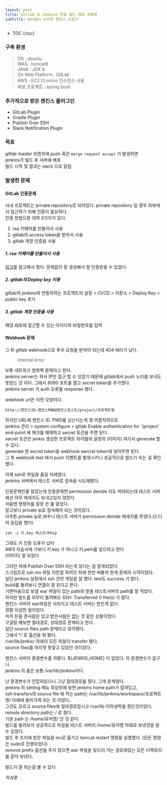 ```yaml
---
layout: post
title: Gitlab 과 Jenkins 연동 빌드 배포 자동화
subtitle: DevOps 뉴비의 젠킨스 도입기
---
```


* TOC
{:toc}

### 구축 환경

>OS : ubuntu  
WAS : tomcat8  
JAVA : JDK 8  
Git Web Platform : GitLab  
AWS : EC2 t2.micro 인스턴스 사용  
배포 프로젝트 : spring boot  

### 추가적으로 받은 젠킨스 플러그인
* GitLab Plugin
* Gradle Plugin
* Publish Over SSH
* Slack Notification Plugin

### 목표
gitlab master 브랜치에 push 혹은 `merge request accept` 가 발생하면   
jenkins가 빌드 후 서버에 배포  
빌드 시작 및 결과는 slack 으로 알림  

### 발생한 문제

#### GitLab 인증문제
사내 프로젝트는 private repository로 되어있다.
private repository 일 경우 외부에서 접근하기 위해 인증이 필요하다.  
인증 방법으론 대략 3가지가 있다. 
1. rsa 키페어를 만들어서 사용
2. gitlab의 access token을 받아서 사용
3. gitlab 계정 인증을 사용

##### 1. rsa 키페어를 만들어서 사용
[링크](https://taetaetae.github.io/2018/02/08/github-with-jenkins/)를 참고해서 했다. 
문제없이 잘 생성해서 잘 인증받을 수 있었다.

##### 2. gitlab의 Deploy key 이용
gitlab의 jenkins와 연동하려는 프로젝트의 설정 > CI/CD > 저장소 > Deploy Key > public key 추가


##### 3. gitlab 계정 인증을 사용
해당 레포에 접근할 수 있는 아이디와 비밀번호를 입력

#### Webhook 문제
그 뒤 gitlab webhook으로 푸쉬 요청을 받아야 되는데 404 에러가 났다.

> internal error  

보통 네트워크 방화벽 문제라고 한다.  
jenkins server는 회사 IP만 접근 할 수 있었기 때문에 gitlab에서 push 노티를 보내도 못받는 것 이다. 그래서 8080 포트를 열고 secret token을 추가했다.    
jenkins server 가 auth 오류를 response 했다.  

webhook url은 이런 모양이다.
~~~
http://젠킨스ID:젠킨스PWD@젠킨스호스트/project/프로젝트명
~~~
하지만 URL에 젠킨스 ID, PWD를 싣는다는게 영 꺼름칙하므로  
jenkins 관리 >  system configure > gitlab Enable authentication for '/project' end-point 에 체크를 해제하고 secret 토큰을 주면 된다.  
secret 토큰은 jenkis 생성한 프로젝트 아이템의 설정의 
(이미지)
여기서 generate 할 수 있다.    
generate 한 secret token을 webhook sercret token에 넣어주면 된다.  
그 후 webhook test 에서 push 이벤트를 발생시키니 성공적으로 빌드가 되는 걸 확인했다. 
 
이제 ssh로 파일을 옮길 차례였다.   
jenkins 서버에서 테스트 서버로 접속을 시도해봤다.  

인증문제인줄 알았는데 인증문제면 permission denide 라도 떠야되는데 테스트 서버에선 아무 메세지도 보내고있지 않았다.  
처음엔 명령어를 잘못 쓴 줄 알았다.  
알고보니 private ip로 접속해야 되는 것이었다.  
아무튼 private ip로 바꾸니 테스트 서버가 permission denide 메세지를 주었다.(드디어 응답을 했다)  
~~~
ssh -i 키.key 테스트서버ip
~~~
그래도 키 인증 오류가 났다  
AWS 자습서에 가보니 키.key 가 아니고 키.pem를 넣으라고 한다  
(이미지)
잘 되었다  

그러던 차에 Publish Over SSH 라는게 있다는 걸 알게되었다.  
스크립트로 ssh mv 파일 이런걸 하려던 차에 한번 써볼까 한게 문제의 시작이었다.  
일단 jenkins 설정에서 ssh 관련 셋팅을 잘 했다. test도 success 가 떴다.  
build를 돌려보니 연결이 잘 된다고 뜬다.  
기쁜마음으로 보낼 war 파일이 있는 path와 받을 테스트서버의 path를 잘 적었다.  
하지만 빌드를 아무리 돌려봐도 SSH: Transferred 0 file(s) 가 떴다.  
젠킨스 서버의 war파일은 사라지고 테스트 서버는 받은게 없다.  
정말 이상한 일이었다.   
마치 돈을 준사람은 있고 받은사람은 없는 것 같은 상황이었다.  
구글링 해보면 절대경로, 상대경로 문제라고 한다.   
일단 source files path 문제라고 생각했다.   
그래서 **/* 로 옵션을 줘 봤다.  
/var/lib/jenkis/ 아래의 모든 파일이 transfer 됐다.  
source files를 여지껏 못찾고 있었던 것이었다.

젠킨스 서버의 환경변수를 까봤다. ${JENKIS_HOME} 이 없었다. 아 환경변수가 없구나   
jenkins 의 홈은 보통 /var/lib/jenkins이다.  

난 환경변수가 안잡혀있으니 그냥 절대경로를 줬다. 그게 문제였다.  
jenkins 의 setting 메뉴 최상위에 보면 jenkins home path가 잡혀있고,  
ssh transfers의 source file 에 적는 path는 /var/lib/jenkins/workspace/프로젝트명/ 아래에 들어가게 되는 것 이었다..  
그것도 모르고 source files에 절대경로랍시고 /var/lib 이하생략을 줬던것이었다.  
remote directory path는 / 로 줬다.  
기본 path 는 /home/유저명/ 인 것 같다.  
빌드를 돌려보자 성공적으로 파일을 테스트 서버의 /home/유저명 아래로 보낸것을 알 수 있었다.  
빌드 후 조치에 받은 파일을 mv로 옮기고 tomcat restart 명령을 실행했다. (모든 명령은 sudo로 진행되었다)  
remove prefix 옵션을 주지 않으면 war 파일을 찾으러 가는 경로에있는 모든 디렉토리를 같이 보낸다.  

빌드가 잘 되는걸 볼 수 있다.  

*작성중*








